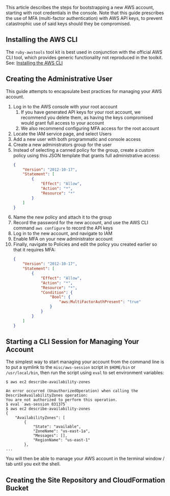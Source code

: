 This article describes the steps for bootstrapping a new AWS account, starting with root credentials in the console. Note that this guide prescribes the use of MFA (multi-factor authentication) with AWS API keys, to prevent catastrophic use of said keys should they be compromised.

## Installing the AWS CLI
The `ruby-awstools` tool kit is best used in conjunction with the official AWS CLI tool, which provides generic functionality not reproduced in the toolkit. See: [Installing the AWS CLI](http://docs.aws.amazon.com/cli/latest/userguide/installing.html)

## Creating the Administrative User
This guide attempts to encapsulate best practices for managing your AWS account.

1. Log in to the AWS console with your root account
   1. If you have generated API keys for your root account, we recommend you delete them, as having the keys compromised would grant full access to your account
   1. We also recommend configuring MFA access for the root account
1. Locate the IAM service page, and select Users
1. Add a new user with both programmatic and console access
1. Create a new administrators group for the user
1. Instead of selecting a canned policy for the group, create a custom policy using this JSON template that grants full administrative access:
    ```json
    {
        "Version": "2012-10-17",
        "Statement": [
            {
                "Effect": "Allow",
                "Action": "*",
                "Resource": "*"
            }
        ]
    }
    ```
1. Name the new policy and attach it to the group
1. Record the password for the new account, and use the AWS CLI command `aws configure` to record the API keys
1. Log in to the new account, and navigate to IAM
1. Enable MFA on your new administrator account
1. Finally, navigate to Policies and edit the policy you created earlier so that it requires MFA:
    ```json
    {
        "Version": "2012-10-17",
        "Statement": [
            {
                "Effect": "Allow",
                "Action": "*",
                "Resource": "*",
                "Condition": {
                    "Bool": {
                        "aws:MultiFactorAuthPresent": "true"
                    }
                }
            }
        ]
    }
    ```
## Starting a CLI Session for Managing Your Account
The simplest way to start managing your account from the command line is to put a symlink to the `misc/aws-session` script in `$HOME/bin` or `/usr/local/bin`, then run the script using `eval` to set environment variables:
```shell
$ aws ec2 describe-availability-zones

An error occurred (UnauthorizedOperation) when calling the DescribeAvailabilityZones operation:
You are not authorized to perform this operation.
$ eval `aws-session 031375`
$ aws ec2 describe-availability-zones
{
    "AvailabilityZones": [
        {
            "State": "available", 
            "ZoneName": "us-east-1a", 
            "Messages": [], 
            "RegionName": "us-east-1"
        },
...
```
You will then be able to manage your AWS account in the terminal window / tab until you exit the shell.

## Creating the Site Repository and CloudFormation Bucket

